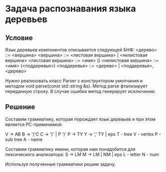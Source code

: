 # Задача распознавания языка деревьев
## Условие
Язык деревьев компонентов описывается следующей БНФ:
<дерево> ::= <вершина>
<вершина> ::= <листовая вершина> | <нелистовая вершина>
<листовая вершина> ::= <имя> ()
<нелистовая вершина> ::= <имя> (<поддеревья>)
<поддеревья> ::= <дерево> | <поддеревья>, <дерево>

Нужно реализовать класс Parser с конструктором умолчания и методом void parse(const std::string &s). Метод parse фтализирует переданную строку. 
В случае ошибки метод генерирует исключение.

## Решение
Составим грамматику, которая порождает язык деревьев и при этом является РС-применимой:

V -> AB
B -> '('C
C -> ')' | P ')'
P -> TY
Y -> ',' TY | eps
T - tree
V - vertex
P - sub tree
A - name

Составим грамматику имени, которая нам понадобится для лексического анализатора:
S -> LM
M -> LM | NM | eps
L - letter
N - num

Используя полученные грамматики решим задачу.
